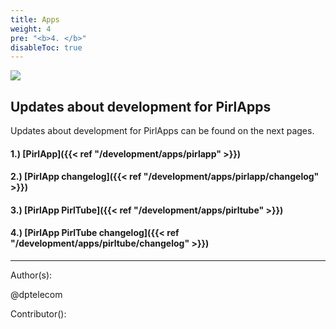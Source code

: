 ```yaml
---
title: Apps
weight: 4
pre: "<b>4. </b>"
disableToc: true
---
```



![](/development/images/PirlApps.jpg)


## Updates about development for PirlApps

Updates about development for PirlApps can be found on the next pages.

#### 1.) [PirlApp]({{< ref "/development/apps/pirlapp" >}})
#### 2.) [PirlApp changelog]({{< ref "/development/apps/pirlapp/changelog" >}})
#### 3.) [PirlApp PirlTube]({{< ref "/development/apps/pirltube" >}})
#### 4.) [PirlApp PirlTube changelog]({{< ref "/development/apps/pirltube/changelog" >}})



















---
Author(s):

@dptelecom

Contributor():
